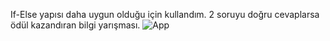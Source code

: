 If-Else yapısı daha uygun olduğu için kullandım.
2 soruyu doğru cevaplarsa ödül kazandıran bilgi yarışması.
![App](https://github.com/user-attachments/assets/968b69e2-e3e3-470d-b66b-c1e601141c71)

